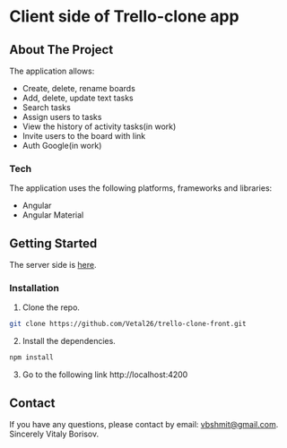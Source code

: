 # Client side of Trello-clone app

## About The Project
The application allows:
- Create, delete, rename boards
- Add, delete, update text tasks
- Search tasks
- Assign users to tasks
- View the history of activity tasks(in work)
- Invite users to the board with link
- Auth Google(in work)

### Tech
The application uses the following platforms, frameworks and libraries:

- Angular
- Angular Material

## Getting Started
The server side is [here](https://github.com/Vetal26/trello_clone_server.git).

### Installation
1. Clone the repo.
```sh
git clone https://github.com/Vetal26/trello-clone-front.git
```

2. Install the dependencies.
```sh
npm install
```

3. Go to the following link http://localhost:4200

## Contact
If you have any questions, please contact by email: vbshmit@gmail.com.
Sincerely Vitaly Borisov.